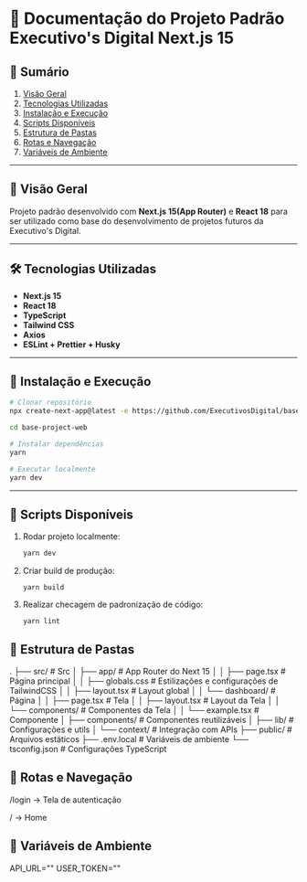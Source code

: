 # 🧭 Documentação do Projeto Padrão Executivo's Digital Next.js 15

## 📌 Sumário

1. [Visão Geral](#visão-geral)
2. [Tecnologias Utilizadas](#tecnologias-utilizadas)
3. [Instalação e Execução](#instalação-e-execução)
4. [Scripts Disponíveis](#scripts-disponíveis)
5. [Estrutura de Pastas](#estrutura-de-pastas)
6. [Rotas e Navegação](#rotas-e-navegação)
7. [Variáveis de Ambiente](#variáveis-de-ambiente)

---

## 📖 Visão Geral

Projeto padrão desenvolvido com **Next.js 15(App Router)** e **React 18** para ser utilizado como base do desenvolvimento de projetos futuros da Executivo's Digital.

---

## 🛠️ Tecnologias Utilizadas

- **Next.js 15**
- **React 18**
- **TypeScript**
- **Tailwind CSS**
- **Axios**
- **ESLint + Prettier + Husky**

---

## 🧪 Instalação e Execução

```bash
# Clonar repositório
npx create-next-app@latest -e https://github.com/ExecutivosDigital/base-project-web

cd base-project-web

# Instalar dependências
yarn

# Executar localmente
yarn dev

```

---

## 🚀 Scripts Disponíveis

1. Rodar projeto localmente:

   ```bash
   yarn dev
   ```

2. Criar build de produção:

   ```
   yarn build
   ```

3. Realizar checagem de padronização de código:

   ```
   yarn lint
   ```

## 📁 Estrutura de Pastas

.
├── src/ # Src
│ ├── app/ # App Router do Next 15
│ │ ├── page.tsx # Página principal
│ │ ├── globals.css # Estilizações e configurações de TailwindCSS
│ │ ├── layout.tsx # Layout global
│ │ └── dashboard/ # Página
│ │ ├── page.tsx # Tela
│ │ ├── layout.tsx # Layout da Tela
│ │ └── components/ # Componentes da Tela
│ │ └── example.tsx # Componente
│ ├── components/ # Componentes reutilizáveis
│ ├── lib/ # Configurações e utils
│ └── context/ # Integração com APIs
├── public/ # Arquivos estáticos
├── .env.local # Variáveis de ambiente
└── tsconfig.json # Configurações TypeScript

## 🧭 Rotas e Navegação

/login → Tela de autenticação

/ → Home

## 🔐 Variáveis de Ambiente

API_URL=""
USER_TOKEN=""
